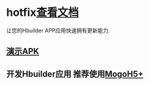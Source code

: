 # hotfix[查看文档](https://tyaqing.github.io/mogo-h5plus/hotfix/introduction.html)
让您的Hbuilder APP应用快速拥有更新能力.

## [演示APK](https://fir.im/p52j)

## 开发Hbuilder应用 推荐使用[MogoH5+](https://github.com/tyaqing/mogo-h5plus)
